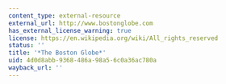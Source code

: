 ```yaml
---
content_type: external-resource
external_url: http://www.bostonglobe.com
has_external_license_warning: true
license: https://en.wikipedia.org/wiki/All_rights_reserved
status: ''
title: '*The Boston Globe*'
uid: 4d0d8abb-9368-486a-98a5-6c0a36ac780a
wayback_url: ''
---
```

